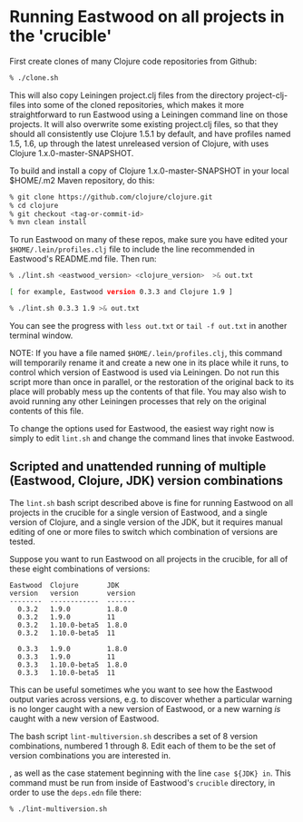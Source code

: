 # Running Eastwood on all projects in the 'crucible'

First create clones of many Clojure code repositories from Github:

```bash
% ./clone.sh
```

This will also copy Leiningen project.clj files from the directory
project-clj-files into some of the cloned repositories, which makes it
more straightforward to run Eastwood using a Leiningen command line on
those projects.  It will also overwrite some existing project.clj
files, so that they should all consistently use Clojure 1.5.1 by
default, and have profiles named 1.5, 1.6, up through the latest
unreleased version of Clojure, with uses Clojure
1.x.0-master-SNAPSHOT.

To build and install a copy of Clojure 1.x.0-master-SNAPSHOT in your
local $HOME/.m2 Maven repository, do this:

```bash
% git clone https://github.com/clojure/clojure.git
% cd clojure
% git checkout <tag-or-commit-id>
% mvn clean install
```

To run Eastwood on many of these repos, make sure you have edited your
`$HOME/.lein/profiles.clj` file to include the line recommended in
Eastwood's README.md file.  Then run:

```bash
% ./lint.sh <eastwood_version> <clojure_version>  >& out.txt

[ for example, Eastwood version 0.3.3 and Clojure 1.9 ]

% ./lint.sh 0.3.3 1.9 >& out.txt
```

You can see the progress with `less out.txt` or `tail -f out.txt` in
another terminal window.

NOTE: If you have a file named `$HOME/.lein/profiles.clj`, this
command will temporarily rename it and create a new one in its place
while it runs, to control which version of Eastwood is used via
Leiningen.  Do not run this script more than once in parallel, or the
restoration of the original back to its place will probably mess up
the contents of that file.  You may also wish to avoid running any
other Leiningen processes that rely on the original contents of this
file.

To change the options used for Eastwood, the easiest way right now is
simply to edit `lint.sh` and change the command lines that invoke
Eastwood.



## Scripted and unattended running of multiple (Eastwood, Clojure, JDK) version combinations

The `lint.sh` bash script described above is fine for running Eastwood
on all projects in the crucible for a single version of Eastwood, and
a single version of Clojure, and a single version of the JDK, but it
requires manual editing of one or more files to switch which
combination of versions are tested.

Suppose you want to run Eastwood on all projects in the crucible, for
all of these eight combinations of versions:

```
Eastwood  Clojure       JDK
version   version       version
--------  ------------  -------
  0.3.2   1.9.0         1.8.0
  0.3.2   1.9.0         11
  0.3.2   1.10.0-beta5  1.8.0
  0.3.2   1.10.0-beta5  11

  0.3.3   1.9.0         1.8.0
  0.3.3   1.9.0         11
  0.3.3   1.10.0-beta5  1.8.0
  0.3.3   1.10.0-beta5  11
```

This can be useful sometimes whe you want to see how the Eastwood
output varies across versions, e.g. to discover whether a particular
warning is no longer caught with a new version of Eastwood, or a new
warning _is_ caught with a new version of Eastwood.

The bash script `lint-multiversion.sh` describes a set of 8 version
combinations, numbered 1 through 8.  Edit each of them to be the set
of version combinations you are interested in.

, as well as the case statement beginning with the line `case ${JDK} in`.
This command must be run from inside of Eastwood's `crucible`
directory, in order to use the `deps.edn` file there:
```bash
% ./lint-multiversion.sh
```
